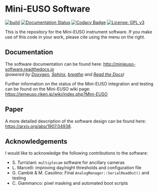 Mini-EUSO Software
===================
[![build](https://github.com/cescalara/minieuso_cpu/actions/workflows/build.yml/badge.svg)](https://github.com/cescalara/minieuso_cpu/actions/workflows/build.yml)
[![Documentation Status](https://readthedocs.org/projects/minieuso-software/badge/?version=latest)](http://minieuso-software.readthedocs.io/en/latest/?badge=latest) 
[![Codacy Badge](https://app.codacy.com/project/badge/Grade/b3a3691fe0ea4c8b8caf1af3529ee872)](https://www.codacy.com/gh/cescalara/minieuso_cpu/dashboard?utm_source=github.com&amp;utm_medium=referral&amp;utm_content=cescalara/minieuso_cpu&amp;utm_campaign=Badge_Grade) 
[![License: GPL v3](https://img.shields.io/badge/License-GPLv3-blue.svg)](https://www.gnu.org/licenses/gpl-3.0)

This is the repository for the Mini-EUSO instrument software. If you make use of this code in your work, please cite using the menu on the right.

Documentation
-------------

The software documentation can be found here: http://minieuso-software.readthedocs.io  
*(powered by [Doxygen](<http://www.stack.nl/~dimitri/doxygen/>), [Sphinx](<http://www.sphinx-doc.org/>), [breathe](<https://breathe.readthedocs.io>) and [Read the Docs](<https://readthedocs.org/>))*

Further information on the status of the Mini-EUSO integration and testing can be found on the Mini-EUSO wiki page: <https://jemeuso.riken.jp/wiki/index.php?Mini-EUSO>

Paper
-----

A more detailed description of the software design can be found here: https://arxiv.org/abs/1907.04938.

Acknowledgements
----------------

I would like to acknowledge the following contributions to the software:
*  S. Turriziani: `multiplecam` software for ancillary cameras
*  L. Marcelli: improving day/night thresholds and configuration file
*  G. Cambiè & M. Casolino: Final `AnalogManager::SerialReadOut()` and testing
*  C. Giammanco: pixel masking and automated boot scripts
